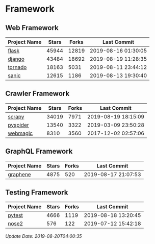 # Framework

## Web Framework

| Project Name | Stars | Forks | Last Commit |
| ------------ | ----- | ----- | ----------- |
| [flask](https://github.com/pallets/flask) | 45944 | 12819 | 2019-08-16 01:30:05 |
| [django](https://github.com/django/django) | 43484 | 18692 | 2019-08-19 11:28:35 |
| [tornado](https://github.com/tornadoweb/tornado) | 18163 | 5031 | 2019-08-11 23:44:12 |
| [sanic](https://github.com/huge-success/sanic) | 12615 | 1186 | 2019-08-13 19:30:40 |

## Crawler Framework

| Project Name | Stars | Forks | Last Commit |
| ------------ | ----- | ----- | ----------- |
| [scrapy](https://github.com/scrapy/scrapy) | 34019 | 7971 | 2019-08-19 18:15:09 |
| [pyspider](https://github.com/binux/pyspider) | 13540 | 3322 | 2019-03-09 23:50:28 |
| [webmagic](https://github.com/code4craft/webmagic) | 8310 | 3560 | 2017-12-02 02:57:06 |

## GraphQL Framework

| Project Name | Stars | Forks | Last Commit |
| ------------ | ----- | ----- | ----------- |
| [graphene](https://github.com/graphql-python/graphene) | 4875 | 520 | 2019-08-17 21:07:53 |

## Testing Framework

| Project Name | Stars | Forks | Last Commit |
| ------------ | ----- | ----- | ----------- |
| [pytest](https://github.com/pytest-dev/pytest) | 4666 | 1119 | 2019-08-18 13:20:45 |
| [nose2](https://github.com/nose-devs/nose2) | 576 | 122 | 2019-07-12 15:42:18 |

*Update Date: 2019-08-20T04:00:35*
